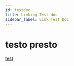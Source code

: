 ```yaml
---
id: testdoc
title: Linking Test-doc
sidebar_label: Link Test Doc
---
```


# testo presto

[test](/docs/mdx)